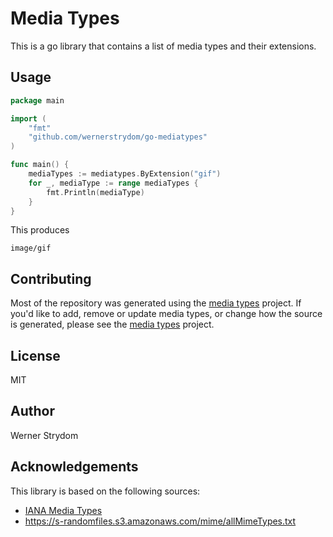 # Media Types

This is a go library that contains a list of media types and their extensions. 

## Usage

```go
package main

import (
    "fmt"
    "github.com/wernerstrydom/go-mediatypes"
)

func main() {
    mediaTypes := mediatypes.ByExtension("gif")
    for _, mediaType := range mediaTypes {
        fmt.Println(mediaType)
    }
}
```
This produces

```text
image/gif
```

## Contributing

Most of the repository was generated using the [media types](https://github.com/wernerstrydom/mediatypes) project.
If you'd like to add, remove or update media types, or change how the source is
generated, please see the [media types](https://github.com/wernerstrydom/mediatypes) project.


## License

MIT

## Author

Werner Strydom

## Acknowledgements

This library is based on the following sources:

- [IANA Media Types](https://www.iana.org/assignments/media-types/media-types.xhtml)
- https://s-randomfiles.s3.amazonaws.com/mime/allMimeTypes.txt





